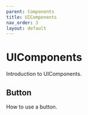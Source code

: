 ```yaml
---
parent: Components
title: UIComponents
nav_order: 3
layout: default
---
```


# UIComponents

Introduction to UIComponents.

## Button

How to use a button.
